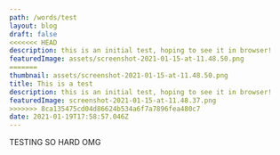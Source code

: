 ```yaml
---
path: /words/test
layout: blog
draft: false
<<<<<<< HEAD
description: this is an initial test, hoping to see it in browser!
featuredImage: assets/screenshot-2021-01-15-at-11.48.50.png
=======
thumbnail: assets/screenshot-2021-01-15-at-11.48.50.png
title: This is a test
description: this is an initial test, hoping to see it in browser!
featuredImage: screenshot-2021-01-15-at-11.48.37.png
>>>>>>> 8ca135475cd04d86624b534a6f7a7896fea480c7
date: 2021-01-19T17:58:57.046Z
---
```

TESTING SO HARD OMG


